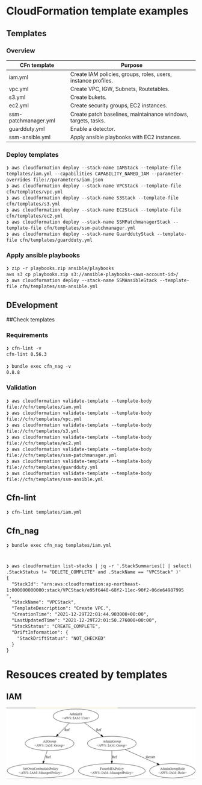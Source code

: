 CloudFormation template examples
================================

Templates
---------
### Overview
|CFn template|Purpose|
|------------|--------|
|iam.yml|Create IAM policies, groups, roles, users, instance profiles.|
|vpc.yml|Create VPC, IGW, Subnets, Routetables.|
|s3.yml|Create bukets.|
|ec2.yml|Create security groups, EC2 instances.|
|ssm-patchmanager.yml|Create patch baselines, maintainance windows, targets, tasks.|
|guardduty.yml|Enable a detector.|
|ssm-ansible.yml|Apply ansible playbooks with EC2 instances.|

### Deploy templates
```
❯ aws cloudformation deploy --stack-name IAMStack --template-file templates/iam.yml --capabilities CAPABILITY_NAMED_IAM --parameter-overrides file://parameters/iam.json
❯ aws cloudformation deploy --stack-name VPCStack --template-file cfn/templates/vpc.yml
❯ aws cloudformation deploy --stack-name S3Stack --template-file cfn/templates/s3.yml
❯ aws cloudformation deploy --stack-name EC2Stack --template-file cfn/templates/ec2.yml
❯ aws cloudformation deploy --stack-name SSMPatchmanagerStack --template-file cfn/templates/ssm-patchmanager.yml
❯ aws cloudformation deploy --stack-name GuarddutyStack --template-file cfn/templates/guardduty.yml
```

### Apply ansible playbooks
```
❯ zip -r playbooks.zip ansible/playbooks
aws s3 cp playbooks.zip s3://ansible-playbooks-<aws-account-id>/
❯ aws cloudformation deploy --stack-name SSMAnsibleStack --template-file cfn/templates/ssm-ansible.yml
```


DEvelopment
-----------
##Check templates

###  Requirements
```
❯ cfn-lint -v
cfn-lint 0.56.3

❯ bundle exec cfn_nag -v
0.8.8
```

### Validation
```
❯ aws cloudformation validate-template --template-body file://cfn/templates/iam.yml
❯ aws cloudformation validate-template --template-body file://cfn/templates/vpc.yml
❯ aws cloudformation validate-template --template-body file://cfn/templates/s3.yml
❯ aws cloudformation validate-template --template-body file://cfn/templates/ec2.yml
❯ aws cloudformation validate-template --template-body file://cfn/templates/ssm-patchmanager.yml
❯ aws cloudformation validate-template --template-body file://cfn/templates/guardduty.yml
❯ aws cloudformation validate-template --template-body file://cfn/templates/ssm-ansible.yml
```

## Cfn-lint
```
❯ cfn-lint templates/iam.yml
```

## Cfn_nag
```
❯ bundle exec cfn_nag templates/iam.yml
```

#
```
❯ aws cloudformation list-stacks | jq -r '.StackSummaries[] | select( .StackStatus != "DELETE_COMPLETE" and .StackName == "VPCStack" )'
{
  "StackId": "arn:aws:cloudformation:ap-northeast-1:000000000000:stack/VPCStack/e95f6440-68f2-11ec-90f2-06de64987995
",
  "StackName": "VPCStack",
  "TemplateDescription": "Create VPC.",
  "CreationTime": "2021-12-29T22:01:44.903000+00:00",
  "LastUpdatedTime": "2021-12-29T22:01:50.276000+00:00",
  "StackStatus": "CREATE_COMPLETE",
  "DriftInformation": {
    "StackDriftStatus": "NOT_CHECKED"
  }
}
```

# Resouces created by templates
## IAM
![IAM](./docs/imgs/graph-iam.jpg?raw=true "IAM")